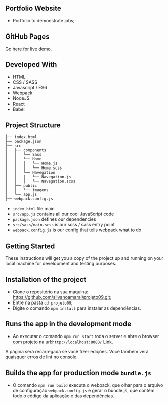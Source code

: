 ## Portfolio Website

* Portfolio to demonstrate jobs;

## GitHub Pages

Go [here](https://silvanoamaral.github.io/projeto09/) for live demo.

## Developed With

* HTML
* CSS / SASS
* Javascript / ES6
* Webpack
* NodeJS 
* React
* Babel

## Project Structure
```
├── index.html
├── package.json
├── src
│   ├── components
│   │   └── Sass
│   │   └── Home
│   │   │   └── Home.js
│   │   │   └── Home.scss
│   │   └── Navegation
│   │   │   └── Navegation.js
│   │   │   └── Navegation.scss
│   ├── public
│   │   └── imagens
│   └── app.js
├── webpack.config.js
```

* `index.html` file main
* `src/app.js` contains all our cool JavaScript code
* `package.json` defines our dependencies
* `src/sass/main.scss` is our scss / sass entry point
* `webpack.config.js` is our config that tells webpack what to do

## Getting Started

These instructions will get you a copy of the project up and running on your local machine for development and testing purposes.

## Installation of the project

* Clone o repositório na sua máquina: https://github.com/silvanoamaral/projeto09.git;
* Entre na pasta `cd projeto09`;
* Digite o comando `npm install` para instalar as dependências.

## Runs the app in the development mode

* Ao executar o comando `npm run start` roda o server e abre o browser com projeto na url:`http://localhost:8080/` [Link](http://localhost:8080/).

A página será recarregada se você fizer edições.
Você também verá quaisquer erros de lint no console.

## Builds the app for production mode `bundle.js`

* O comando `npm run build` executa o webpack, que olhar para o arquivo de configuração `webpack.config.js` e gerar o bundle.js, que contém todo o código da aplicação e das dependências.